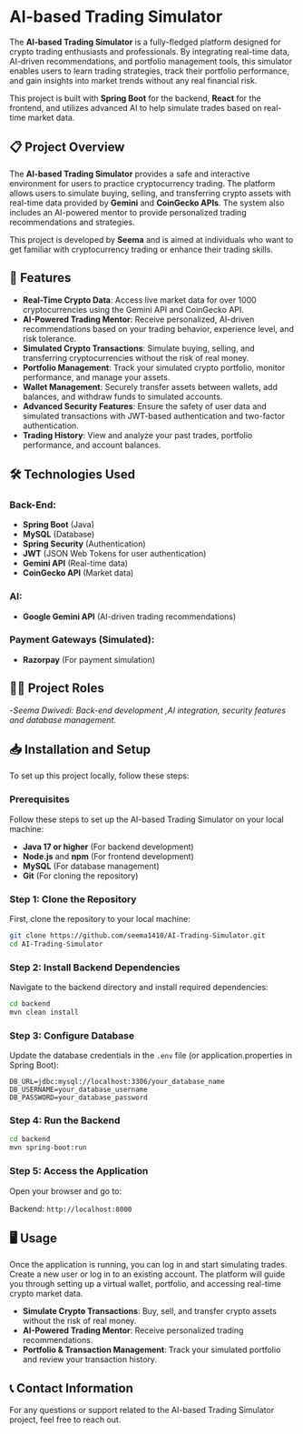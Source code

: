# AI-based Trading Simulator

The **AI-based Trading Simulator** is a fully-fledged platform designed for crypto trading enthusiasts and professionals. By integrating real-time data, AI-driven recommendations, and portfolio management tools, this simulator enables users to learn trading strategies, track their portfolio performance, and gain insights into market trends without any real financial risk.

This project is built with **Spring Boot** for the backend, **React** for the frontend, and utilizes advanced AI to help simulate trades based on real-time market data.

## 📋 Project Overview

The **AI-based Trading Simulator** provides a safe and interactive environment for users to practice cryptocurrency trading. The platform allows users to simulate buying, selling, and transferring crypto assets with real-time data provided by **Gemini** and **CoinGecko APIs**. The system also includes an AI-powered mentor to provide personalized trading recommendations and strategies.

This project is developed by **Seema** and is aimed at individuals who want to get familiar with cryptocurrency trading or enhance their trading skills.

## 🌟 Features

- **Real-Time Crypto Data**: Access live market data for over 1000 cryptocurrencies using the Gemini API and CoinGecko API.
- **AI-Powered Trading Mentor**: Receive personalized, AI-driven recommendations based on your trading behavior, experience level, and risk tolerance.
- **Simulated Crypto Transactions**: Simulate buying, selling, and transferring cryptocurrencies without the risk of real money.
- **Portfolio Management**: Track your simulated crypto portfolio, monitor performance, and manage your assets.
- **Wallet Management**: Securely transfer assets between wallets, add balances, and withdraw funds to simulated accounts.
- **Advanced Security Features**: Ensure the safety of user data and simulated transactions with JWT-based authentication and two-factor authentication.
- **Trading History**: View and analyze your past trades, portfolio performance, and account balances.

## 🛠️ Technologies Used

### Back-End:
- **Spring Boot** (Java)
- **MySQL** (Database)
- **Spring Security** (Authentication)
- **JWT** (JSON Web Tokens for user authentication)
- **Gemini API** (Real-time data)
- **CoinGecko API** (Market data)

### AI:
- **Google Gemini API** (AI-driven trading recommendations)

### Payment Gateways (Simulated):
- **Razorpay** (For payment simulation)

## 🧑‍💻 Project Roles

-*Seema Dwivedi: Back-end development ,AI integration, security features and database management.*

## 📥 Installation and Setup

To set up this project locally, follow these steps:

### Prerequisites

Follow these steps to set up the AI-based Trading Simulator on your local machine:

- **Java 17 or higher** (For backend development)
- **Node.js** and **npm** (For frontend development)
- **MySQL** (For database management)
- **Git** (For cloning the repository)

### Step 1: Clone the Repository

First, clone the repository to your local machine:
```bash
git clone https://github.com/seema1410/AI-Trading-Simulator.git
cd AI-Trading-Simulator
```
### Step 2: Install Backend Dependencies

Navigate to the backend directory and install required dependencies:
```bash
cd backend
mvn clean install
```
### Step 3: Configure Database

Update the database credentials in the `.env` file (or application.properties in Spring Boot):
```
DB_URL=jdbc:mysql://localhost:3306/your_database_name
DB_USERNAME=your_database_username
DB_PASSWORD=your_database_password
```

### Step 4: Run the Backend
```bash
cd backend
mvn spring-boot:run
```
### Step 5: Access the Application

Open your browser and go to:

Backend: `http://localhost:8000`

## 🖥️ Usage

Once the application is running, you can log in and start simulating trades. Create a new user or log in to an existing account. The platform will guide you through setting up a virtual wallet, portfolio, and accessing real-time crypto market data.

- **Simulate Crypto Transactions**: Buy, sell, and transfer crypto assets without the risk of real money.
- **AI-Powered Trading Mentor**: Receive personalized trading recommendations.
- **Portfolio & Transaction Management**: Track your simulated portfolio and review your transaction history.

## 📞 Contact Information

For any questions or support related to the AI-based Trading Simulator project, feel free to reach out.
